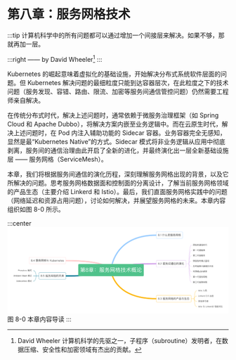 # 第八章：服务网格技术

:::tip <a/>
计算机科学中的所有问题都可以通过增加一个间接层来解决。如果不够，那就再加一层。

:::right
—— by David Wheeler[^1]
:::

Kubernetes 的崛起意味着虚拟化的基础设施，开始解决分布式系统软件层面的问题。但 Kubernetes 解决问题的最细粒度只能到达容器层次，在此粒度之下的技术问题（服务发现、容错、路由、限流、加密等服务间通信管控问题）仍然需要工程师亲自解决。

在传统分布式时代，解决上述问题时，通常依赖于微服务治理框架（如 Spring Cloud 和 Apache Dubbo），将解决方案内嵌至业务逻辑中。而在云原生时代，解决上述问题时，在 Pod 内注入辅助功能的 Sidecar 容器。业务容器完全无感知，显然是最“Kubernetes Native”的方式。Sidecar 模式将非业务逻辑从应用中彻底剥离，服务间的通信治理由此开启了全新的进化，并最终演化出一层全新基础设施层 —— 服务网格（ServiceMesh）。

本章，我们将根据服务间通信的演化历程，深刻理解服务网格出现的背景，以及它所解决的问题。思考服务网格数据面和控制面的分离设计，了解当前服务网格领域的产品生态（主要介绍 Linkerd 和 Istio）。最后，我们直面服务网格实践中的问题（网络延迟和资源占用问题），讨论如何解决，并展望服务网格的未来。本章内容组织如图 8-0 所示。

:::center
  ![](../assets/ServiceMesh-summary.png)<br/>
  图 8-0 本章内容导读
:::

[^1]: David Wheeler 计算机科学的先驱之一，子程序（subroutine）发明者，在数据压缩、安全性和加密领域有杰出的贡献。
